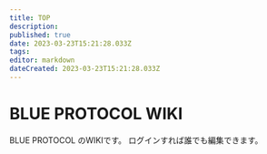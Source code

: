 ```yaml
---
title: TOP
description: 
published: true
date: 2023-03-23T15:21:28.033Z
tags: 
editor: markdown
dateCreated: 2023-03-23T15:21:28.033Z
---
```


# BLUE PROTOCOL WIKI
BLUE PROTOCOL のWIKIです。
ログインすれば誰でも編集できます。
